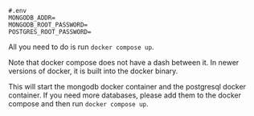 ```
#.env
MONGODB_ADDR=
MONGODB_ROOT_PASSWORD=
POSTGRES_ROOT_PASSWORD=
```

All you need to do is run `docker compose up`.

Note that docker compose does not have a dash between it. In newer versions of docker, it is built into the docker binary.

This will start the mongodb docker container and the postgresql docker container. If you need more databases, please add them to the docker compose and then run `docker compose up`.